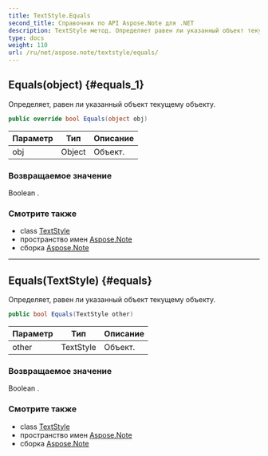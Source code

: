 ```yaml
---
title: TextStyle.Equals
second_title: Справочник по API Aspose.Note для .NET
description: TextStyle метод. Определяет равен ли указанный объект текущему объекту.
type: docs
weight: 110
url: /ru/net/aspose.note/textstyle/equals/
---
```

## Equals(object) {#equals_1}

Определяет, равен ли указанный объект текущему объекту.

```csharp
public override bool Equals(object obj)
```

| Параметр | Тип | Описание |
| --- | --- | --- |
| obj | Object | Объект. |

### Возвращаемое значение

Boolean .

### Смотрите также

* class [TextStyle](../)
* пространство имен [Aspose.Note](../../textstyle/)
* сборка [Aspose.Note](../../../)

---

## Equals(TextStyle) {#equals}

Определяет, равен ли указанный объект текущему объекту.

```csharp
public bool Equals(TextStyle other)
```

| Параметр | Тип | Описание |
| --- | --- | --- |
| other | TextStyle | Объект. |

### Возвращаемое значение

Boolean .

### Смотрите также

* class [TextStyle](../)
* пространство имен [Aspose.Note](../../textstyle/)
* сборка [Aspose.Note](../../../)


